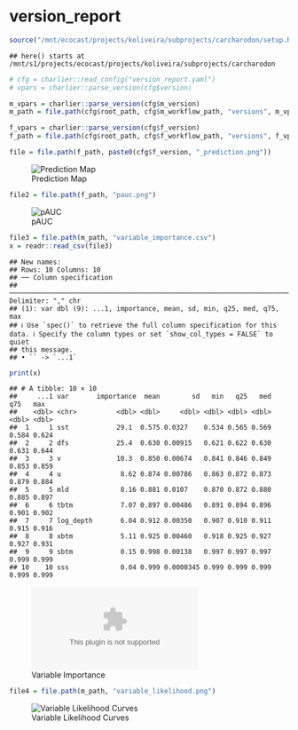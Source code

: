 version_report
================

``` r
source("/mnt/ecocast/projects/koliveira/subprojects/carcharodon/setup.R")
```

    ## here() starts at /mnt/s1/projects/ecocast/projects/koliveira/subprojects/carcharodon

``` r
# cfg = charlier::read_config("version_report.yaml")
# vpars = charlier::parse_version(cfg$version)

m_vpars = charlier::parse_version(cfg$m_version)
m_path = file.path(cfg$root_path, cfg$m_workflow_path, "versions", m_vpars[["major"]], m_vpars[["minor"]], cfg$m_version)

f_vpars = charlier::parse_version(cfg$f_version)
f_path = file.path(cfg$root_path, cfg$f_workflow_path, "versions", f_vpars[["major"]], f_vpars[["minor"]], cfg$f_version)
```

``` r
file = file.path(f_path, paste0(cfg$f_version, "_prediction.png"))
```

<figure>
<img
src="/mnt/s1/projects/ecocast/projects/koliveira/subprojects/carcharodon/workflows/forecast_workflow/versions/v01/0300/v01.0300.05/v01.0300.05_prediction.png"
alt="Prediction Map" />
<figcaption aria-hidden="true">Prediction Map</figcaption>
</figure>

``` r
file2 = file.path(f_path, "pauc.png")
```

<figure>
<img
src="/mnt/s1/projects/ecocast/projects/koliveira/subprojects/carcharodon/workflows/forecast_workflow/versions/v01/0300/v01.0300.05/pauc.png"
alt="pAUC" />
<figcaption aria-hidden="true">pAUC</figcaption>
</figure>

``` r
file3 = file.path(m_path, "variable_importance.csv")
x = readr::read_csv(file3)
```

    ## New names:
    ## Rows: 10 Columns: 10
    ## ── Column specification
    ## ──────────────────────────────────────────────────────────────────────────────────────────────────────────────────────── Delimiter: "," chr
    ## (1): var dbl (9): ...1, importance, mean, sd, min, q25, med, q75, max
    ## ℹ Use `spec()` to retrieve the full column specification for this data. ℹ Specify the column types or set `show_col_types = FALSE` to quiet
    ## this message.
    ## • `` -> `...1`

``` r
print(x)
```

    ## # A tibble: 10 × 10
    ##     ...1 var       importance  mean        sd   min   q25   med   q75   max
    ##    <dbl> <chr>          <dbl> <dbl>     <dbl> <dbl> <dbl> <dbl> <dbl> <dbl>
    ##  1     1 sst            29.1  0.575 0.0327    0.534 0.565 0.569 0.584 0.624
    ##  2     2 dfs            25.4  0.630 0.00915   0.621 0.622 0.630 0.631 0.644
    ##  3     3 v              10.3  0.850 0.00674   0.841 0.846 0.849 0.853 0.859
    ##  4     4 u               8.62 0.874 0.00786   0.863 0.872 0.873 0.879 0.884
    ##  5     5 mld             8.16 0.881 0.0107    0.870 0.872 0.880 0.885 0.897
    ##  6     6 tbtm            7.07 0.897 0.00486   0.891 0.894 0.896 0.901 0.902
    ##  7     7 log_depth       6.04 0.912 0.00350   0.907 0.910 0.911 0.915 0.916
    ##  8     8 xbtm            5.11 0.925 0.00460   0.918 0.925 0.927 0.927 0.931
    ##  9     9 sbtm            0.15 0.998 0.00138   0.997 0.997 0.997 0.999 0.999
    ## 10    10 sss             0.04 0.999 0.0000345 0.999 0.999 0.999 0.999 0.999

<figure>
<embed
src="/mnt/s1/projects/ecocast/projects/koliveira/subprojects/carcharodon/workflows/modeling_workflow/versions/v01/030/v01.030.05/variable_importance.csv" />
<figcaption aria-hidden="true">Variable Importance</figcaption>
</figure>

``` r
file4 = file.path(m_path, "variable_likelihood.png")
```

<figure>
<img
src="/mnt/s1/projects/ecocast/projects/koliveira/subprojects/carcharodon/workflows/modeling_workflow/versions/v01/030/v01.030.05/variable_likelihood.png"
alt="Variable Likelihood Curves" />
<figcaption aria-hidden="true">Variable Likelihood Curves</figcaption>
</figure>
